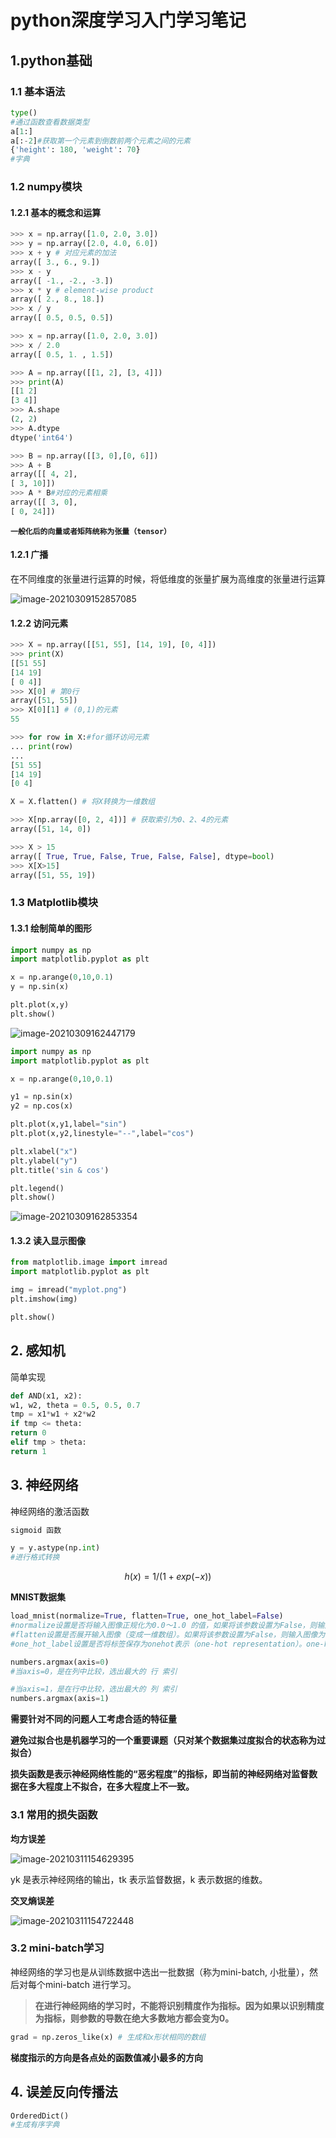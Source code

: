 # python深度学习入门学习笔记

## 1.python基础

### 1.1 基本语法

```python
type()
#通过函数查看数据类型
a[1:]
a[:-2]#获取第一个元素到倒数前两个元素之间的元素
{'height': 180, 'weight': 70}
#字典
```

### 1.2 **numpy模块**

#### 1.2.1 基本的概念和运算

```python
>>> x = np.array([1.0, 2.0, 3.0])
>>> y = np.array([2.0, 4.0, 6.0])
>>> x + y # 对应元素的加法
array([ 3., 6., 9.])
>>> x - y
array([ -1., -2., -3.])
>>> x * y # element-wise product
array([ 2., 8., 18.])
>>> x / y
array([ 0.5, 0.5, 0.5])

>>> x = np.array([1.0, 2.0, 3.0])
>>> x / 2.0
array([ 0.5, 1. , 1.5])

>>> A = np.array([[1, 2], [3, 4]])
>>> print(A)
[[1 2]
[3 4]]
>>> A.shape
(2, 2)
>>> A.dtype
dtype('int64')

>>> B = np.array([[3, 0],[0, 6]])
>>> A + B
array([[ 4, 2],
[ 3, 10]])
>>> A * B#对应的元素相乘
array([[ 3, 0],
[ 0, 24]])
```

**`一般化后的向量或者矩阵统称为张量（tensor）`**

#### 1.2.1 广播

在不同维度的张量进行运算的时候，将低维度的张量扩展为高维度的张量进行运算

![image-20210309152857085](https://raw.githubusercontent.com/wenchenwan/CloudPic/master/img/image-20210309152857085.png)

#### 1.2.2 访问元素

```python
>>> X = np.array([[51, 55], [14, 19], [0, 4]])
>>> print(X)
[[51 55]
[14 19]
[ 0 4]]
>>> X[0] # 第0行
array([51, 55])
>>> X[0][1] # (0,1)的元素
55

>>> for row in X:#for循环访问元素
... print(row)
...
[51 55]
[14 19]
[0 4]

X = X.flatten() # 将X转换为一维数组

>>> X[np.array([0, 2, 4])] # 获取索引为0、2、4的元素
array([51, 14, 0])

>>> X > 15
array([ True, True, False, True, False, False], dtype=bool)
>>> X[X>15]
array([51, 55, 19])
```

### 1.3 Matplotlib模块

#### 1.3.1 绘制简单的图形

```python
import numpy as np
import matplotlib.pyplot as plt

x = np.arange(0,10,0.1)
y = np.sin(x)

plt.plot(x,y)
plt.show()
```

![image-20210309162447179](https://raw.githubusercontent.com/wenchenwan/CloudPic/master/img/image-20210309162447179.png)

```python
import numpy as np
import matplotlib.pyplot as plt

x = np.arange(0,10,0.1)

y1 = np.sin(x)
y2 = np.cos(x)

plt.plot(x,y1,label="sin")
plt.plot(x,y2,linestyle="--",label="cos")

plt.xlabel("x")
plt.ylabel("y")
plt.title('sin & cos')

plt.legend()
plt.show()
```

![image-20210309162853354](https://raw.githubusercontent.com/wenchenwan/CloudPic/master/img/image-20210309162853354.png)

#### 1.3.2 读入显示图像

```python
from matplotlib.image import imread
import matplotlib.pyplot as plt

img = imread("myplot.png")
plt.imshow(img)

plt.show()
```

## 2. 感知机

简单实现

```python
def AND(x1, x2):
w1, w2, theta = 0.5, 0.5, 0.7
tmp = x1*w1 + x2*w2
if tmp <= theta:
return 0
elif tmp > theta:
return 1
```

## 3. 神经网络

神经网络的激活函数

```python
sigmoid 函数

y = y.astype(np.int)
#进行格式转换
```

$$
h(x) = 1/(1+exp(-x))
$$

**MNIST数据集**

```python
load_mnist(normalize=True, flatten=True, one_hot_label=False)
#normalize设置是否将输入图像正规化为0.0～1.0 的值，如果将该参数设置为False，则输入图像的像素会保持原来的0～255。
#flatten设置是否展开输入图像（变成一维数组）。如果将该参数设置为False，则输入图像为1 × 28 × 28 的三维数组
#one_hot_label设置是否将标签保存为onehot表示（one-hot representation）。one-hot 表示是仅正确解标签为1，其余皆为0 的数组，就像[0,0,1,0,0,0,0,0,0,0]这样
```



```python
numbers.argmax(axis=0)
#当axis=0，是在列中比较，选出最大的 行 索引

#当axis=1，是在行中比较，选出最大的 列 索引
numbers.argmax(axis=1)
```



**需要针对不同的问题人工考虑合适的特征量**

**避免过拟合也是机器学习的一个重要课题（只对某个数据集过度拟合的状态称为过拟合）**

**损失函数是表示神经网络性能的“恶劣程度”的指标，即当前的神经网络对监督数据在多大程度上不拟合，在多大程度上不一致。**



### 3.1 常用的损失函数

**均方误差**

![image-20210311154629395](https://raw.githubusercontent.com/wenchenwan/CloudPic/master/img/image-20210311154629395.png)

yk 是表示神经网络的输出，tk 表示监督数据，k 表示数据的维数。

**交叉熵误差**

![image-20210311154722448](https://raw.githubusercontent.com/wenchenwan/CloudPic/master/img/image-20210311154722448.png)

### 3.2 mini-batch学习

神经网络的学习也是从训练数据中选出一批数据（称为mini-batch, 小批量），然后对每个mini-batch 进行学习。



> **在进行神经网络的学习时，不能将识别精度作为指标。因为如果以识别精度为指标，则参数的导数在绝大多数地方都会变为0。**



```python
grad = np.zeros_like(x) # 生成和x形状相同的数组
```



**梯度指示的方向是各点处的函数值减小最多的方向**

## 4. 误差反向传播法

```python
OrderedDict() 
#生成有序字典
```


